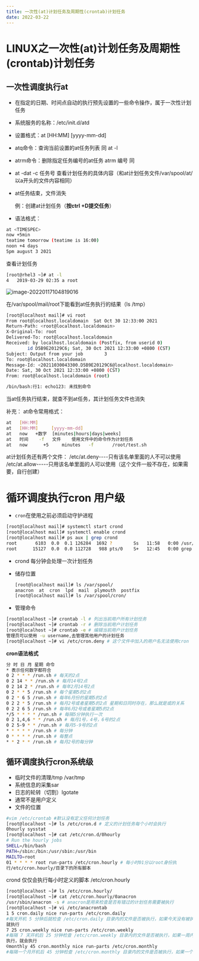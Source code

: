 ```yaml
---
title: 一次性(at)计划任务及周期性(crontab)计划任务
date: 2022-03-22
---
```




# LINUX之一次性(at)计划任务及周期性(crontab)计划任务

## 一次性调度执行at

- 在指定的日期、时间点自动的执行预先设置的一些命令操作，属于一次性计划任务

- 系统服务的名称：/etc/init.d/atd

- 设置格式：at [HH:MM] [yyyy-mm-dd]

- atq命令：查询当前设置的at任务列表 同 at -l

- atrm命令：删除指定任务编号的at任务 atrm 编号 同 

- at -dat -c 任务号 查看计划任务的具体内容（和at计划任务文件/var/spool/at/以a开头的文件内容相同）

- at任务结束，文件消失

  例：创建at计划任务（**按ctrl +D提交任务**）

- 语法格式：

```bash
at <TIMESPEC>
now +5min
teatime tomorrow (teatime is 16:00)
noon +4 days
5pm august 3 2021
```

查看计划任务

```bash
[root@rhel3 ~]# at -l
4	2019-03-29 02:35 a root
```

![image-20220117104819016](http://cdn.gtrinee.top/image-20220117104819016.png)

在/var/spool/mail/root下能看到at任务执行的结果（ls /tmp）

```bash
[root@localhost mail]# vi root
From root@localhost.localdomain  Sat Oct 30 12:33:00 2021
Return-Path: <root@localhost.localdomain>
X-Original-To: root
Delivered-To: root@localhost.localdomain
Received: by localhost.localdomain (Postfix, from userid 0)
        id D5B9E20129C6; Sat, 30 Oct 2021 12:33:00 +0800 (CST)
Subject: Output from your job        3
To: root@localhost.localdomain
Message-Id: <20211030043300.D5B9E20129C6@localhost.localdomain>
Date: Sat, 30 Oct 2021 12:33:00 +0800 (CST)
From: root@localhost.localdomain (root)

/bin/bash:行1: echo123: 未找到命令
```



当at任务执行结束，就查不到at任务，其计划任务文件也消失

补充：
at命令常用格式：

```bash
at   [HH:MM]
at   [HH:MM]     [yyyy-mm-dd]
at   now   +数字  [minutes|hours|days|weeks]
at   时间    -f   文件    使用文件中的命令作为计划任务 
at   now      +5     minutes   -f       /root/test.sh 
```

at计划任务还有两个文件：
/etc/at.deny----只有该名单里面的人不可以使用
/etc/at.allow-----只用该名单里面的人可以使用（这个文件一般不存在，如果需要，自行创建）

# 循环调度执行cron 用户级

- `cron`在使用之前必须启动守护进程

```bash
[root@localhost mail]# systemctl start crond
[root@localhost mail]# systemctl enable crond
[root@localhost mail]# ps aux | grep crond
root       6103  0.0  0.1 126284  1692 ?        Ss   11:58   0:00 /usr/sbin/cron                                                                                          d -n
root      15127  0.0  0.0 112728   988 pts/0    S+   12:45   0:00 grep --color=a                                                                                          uto crond
```

- crond 每分钟会处理一次计划任务

- 储存位置

  ```bash
  [root@localhost mail]# ls /var/spool/
  anacron  at  cron  lpd  mail  plymouth  postfix
  [root@localhost mail]# ls /var/spool/cron/
  ```

- 管理命令

```bash
[root@localhost ~]# crontab -l # 列出当前用户所有计划任务
[root@localhost ~]# crontab -r # 删除当前用户计划任务
[root@localhost ~]# crontab -e # 编辑当前用户计划任务
管理员可以使用 -u username,去管理其他用户的计划任务
[root@localhost ~]# vi /etc/cron.deny # 这个文件中加入的用户名无法使用cron
```

**cron语法格式**

```bash
分 时 日 月 星期 命令
* 表示任何数字都符合
0 2 * * * /run.sh # 每天的2点
0 2 14 * * /run.sh # 每月14号2点
0 2 14 2 * /run.sh # 每年2月14号2点
0 2 * * 5 /run.sh # 每个星期5的2点
0 2 * 6 5 /run.sh # 每年6月份的星期5的2点
0 2 2 * 5 /run.sh # 每月2号或者星期5的2点 星期和日同时存在，那么就是或的关系
0 2 2 6 5 /run.sh # 每年6月2号或者星期5的2点
*/5 * * * * /run.sh # 每隔5分钟执行一次
0 2 1,4,6 * * /run.sh # 每月1号，4号，6号的2点
0 2 5-9 * * /run.sh # 每月5-9号的2点
* * * * * /run.sh # 每分钟
0 * * * * /run.sh # 每整点
* * 2 * * /run.sh # 每月2号的每分钟
```

## 循环调度执行cron系统级

- 临时文件的清理/tmp /var/tmp
- 系统信息的采集sar
- 日志的轮转（切割）lgotate
- 通常不是用户定义
- 文件的位置

```bash
#vim /etc/crontab #默认没有定义任何计划任务
[root@localhost ~]# ls /etc/cron.d # 定义的计划任务每个小时会执行
0hourly sysstat
[root@localhost ~]# cat /etc/cron.d/0hourly
# Run the hourly jobs
SHELL=/bin/bash
PATH=/sbin:/bin:/usr/sbin:/usr/bin
MAILTO=root
01 * * * * root run-parts /etc/cron.hourly # 每小时01分以root身份执
行/etc/cron.hourly/目录下的所有脚本
```

crond 仅仅会执行每小时定义的脚本 /etc/cron.hourly

```bash
[root@localhost ~]# ls /etc/cron.hourly/
[root@localhost ~]# cat /etc/cron.hourly/0anacron
/usr/sbin/anacron -s # anacron是用来检查是否有错过的计划任务需要被执行
[root@localhost ~]# vi /etc/anacrontab
1 5 cron.daily nice run-parts /etc/cron.daily
#每天开机 5 分钟后就检查 /etc/cron.daily 目录内的文件是否被执行，如果今天没有被执行，那
就执行
7 25 cron.weekly nice run-parts /etc/cron.weekly
#每隔 7 天开机后 25 分钟检查 /etc/cron.weekly 目录内的文件是否被执行，如果一周内没有被
执行，就会执行
©monthly 45 cron.monthly nice run-parts /etc/cron.monthly
#每隔一个月开机后 45 分钟检查 /etc/cron.monthly 目录内的文件是否被执行，如果一个月内没有被执行，那就执行
```

















